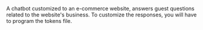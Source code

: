 A chatbot customized to an e-commerce website, answers guest questions related to the website's business.   To customize the responses, you will have to program the tokens file.   
